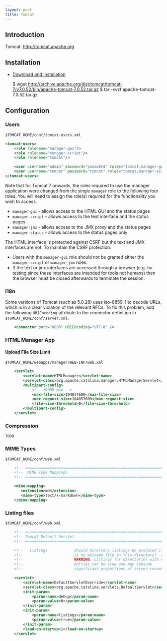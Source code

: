 ```yaml
---
layout: post
title: Tomcat
---
```


## Introduction

Tomcat: <http://tomcat.apache.org>

## Installation

* [Download and Installation](http://tomcat.apache.org/download-70.cgi)

    $ wget http://archive.apache.org/dist/tomcat/tomcat-7/v7.0.52/bin/apache-tomcat-7.0.52.tar.gz
    $ tar -xvzf apache-tomcat-7.0.52.tar.gz

## Configuration

### Users

`$TOMCAT_HOME/conf/tomcat-users.xml`

```xml
<tomcat-users>
    <role rolename="manager-gui"/>
    <role rolename="manager-script"/>
    <role rolename="tomcat"/>

    <user username="admin" password="passw0rd" roles="tomcat,manager-gui"/>
    <user username="tomcat" password="tomcat" roles="tomcat,manager-script"/>
</tomcat-users>
```

Note that for Tomcat 7 onwards, the roles required to use the manager application were changed from the single `manager` role to the following four roles. You will need to assign the role(s) required for the functionality you wish to access.

* `manager-gui` - allows access to the HTML GUI and the status pages
* `manager-script` - allows access to the text interface and the status pages
* `manager-jmx` - allows access to the JMX proxy and the status pages
* `manager-status` - allows access to the status pages only

The HTML interface is protected against CSRF but the text and JMX interfaces are not. To maintain the CSRF protection:

* Users with the `manager-gui` role should not be granted either the `manager-script` or `manager-jmx` roles.
* If the text or jmx interfaces are accessed through a browser (e.g. for testing since these interfaces are intended for tools not humans) then the browser must be closed afterwards to terminate the session.


### i18n

Some versions of Tomcat (such as 5.0.28) uses iso-8859-1 to decode URLs, which is in a clear violation of the relevant RFCs. To fix this problem, add the following `URIEncoding` attribute to the connector definition in `$TOMCAT_HOME/conf/server.xml`.

```xml
    <Connector port="8080" URIEncoding="UTF-8" />
```

### HTML Manager App

#### Upload File Size Limit

`$TOMCAT_HOME/webapps/manager/WEB-INF/web.xml`

```xml
    <servlet>
        <servlet-name>HTMLManager</servlet-name>
        <servlet-class>org.apache.catalina.manager.HTMLManagerServlet</servlet-class>
        <multipart-config>
            <!-- 100MB max -->
            <max-file-size>104857600</max-file-size>
            <max-request-size>104857600</max-request-size>
            <file-size-threshold>0</file-size-threshold>
        </multipart-config>
    </servlet>
```

### Compression

    TODO

### MIME Types

`$TOMCAT_HOME/conf/web.xml`

```xml
    <!-- ============================================================== -->
    <!--  MIME Type Mappings                                            -->
    <!-- ============================================================== -->

    <mime-mapping>
       <extension>md</extension>
       <mime-type>text/x-markdown</mime-type>
    </mime-mapping>
```

### Listing files

`$TOMCAT_HOME/conf/web.xml`

```xml
    <!-- ==================================================================== -->
    <!-- Tomcat Default Servlet                                               -->
    <!-- ==================================================================== -->

    <!--   listings            Should directory listings be produced if there -->
    <!--                       is no welcome file in this directory?  [false] -->
    <!--                       WARNING: Listings for directories with many    -->
    <!--                       entries can be slow and may consume            -->
    <!--                       significant proportions of server resources.   -->

    <servlet>
        <servlet-name>DefaultServletOverride</servlet-name>
        <servlet-class>org.apache.catalina.servlets.DefaultServlet</servlet-class>
        <init-param>
            <param-name>debug</param-name>
            <param-value>0</param-value>
        </init-param>
        <init-param>
            <param-name>listings</param-name>
            <param-value>true</param-value>
        </init-param>
        <load-on-startup>1</load-on-startup>
    </servlet>
```